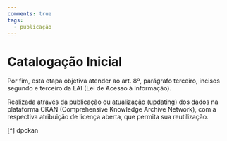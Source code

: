 ```yaml
---
comments: true
tags:
  - publicação
---
```

# Catalogação Inicial

Por fim, esta etapa objetiva atender ao art. 8º, parágrafo terceiro, incisos segundo e terceiro da LAI (Lei de Acesso à Informação).

Realizada através da publicação ou atualização (updating) dos dados na plataforma CKAN (Comprehensive Knowledge Archive Network), com a respectiva atribuição de licença aberta, que permita sua reutilização.

[^] dpckan